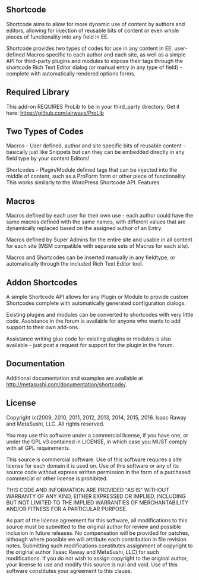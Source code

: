 ## Shortcode
Shortcode aims to allow for more dynamic use of content by authors and editors, allowing for injection of reusable bits of content or even whole pieces of functionality into any field in EE.

Shortcode provides two types of codes for use in any content in EE: user-defined Macros specific to each author and each site, as well as a simple API for third-party plugins and modules to expose their tags through the shortcode Rich Text Editor dialog (or manual entry in any type of field) - complete with automatically rendered options forms.

## Required Library
This add-on REQUIRES ProLib to be in your third_party directory. Get it here: https://github.com/airways/ProLib

## Two Types of Codes
 
Macros - User defined, author and site specific bits of reusable content - basically just like Snippets but can they can be embedded directly in any field type by your content Editors!
 
Shortcodes - Plugin/Module defined tags that can be injected into the middle of content, such as a ProForm form or other piece of functionality. This works similarly to the WordPress Shortcode API.
Features
 
## Macros
Macros defined by each user for their own use - each author could have the same macros defined with the same names, with different values that are dynamically replaced based on the assigned author of an Entry.
 
Macros defined by Super Admins for the entire site and usable in all content for each site (MSM compatible with separate sets of Macros for each site).
 
Macros and Shortcodes can be inserted manually in any fieldtype, or automatically through the included Rich Text Editor tool.
 
## Addon Shortcodes
A simple Shortcode API  allows for any Plugin or Module to provide custom Shortcodes complete with automatically generated configuration dialogs.
 
Existing plugins and modules can be converted to shortcodes with very little code. Assistance in the forum is available for anyone who wants to add support to their own add-ons.
   
Assistance writing glue code for existing plugins or modules is also available - just post a request for support for the plugin in the forum.

## Documentation
Additional documentation and examples are available at http://metasushi.com/documentation/shortcode/.

## License

Copyright (c)2009, 2010, 2011, 2012, 2013, 2014, 2015, 2016.
Isaac Raway and MetaSushi, LLC. All rights reserved.

You may use this software under a commercial license, if you have one,
or under the GPL v3 contained in LICENSE, in which case you MUST
comply with all GPL requirements.

This source is commercial software. Use of this software requires a
site license for each domain it is used on. Use of this software or any
of its source code without express written permission in the form of
a purchased commercial or other license is prohibited.

THIS CODE AND INFORMATION ARE PROVIDED "AS IS" WITHOUT WARRANTY OF ANY
KIND, EITHER EXPRESSED OR IMPLIED, INCLUDING BUT NOT LIMITED TO THE
IMPLIED WARRANTIES OF MERCHANTABILITY AND/OR FITNESS FOR A
PARTICULAR PURPOSE.

As part of the license agreement for this software, all modifications
to this source must be submitted to the original author for review and
possible inclusion in future releases. No compensation will be provided
for patches, although where possible we will attribute each contribution
in file revision notes. Submitting such modifications constitutes
assignment of copyright to the original author (Isaac Raway and
MetaSushi, LLC) for such modifications. If you do not wish to assign
copyright to the original author, your license to  use and modify this
source is null and void. Use of this software constitutes your agreement
to this clause.
